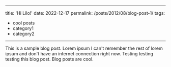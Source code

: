  ---
title: 'Hi Lilo!'
date: 2022-12-17
permalink: /posts/2012/08/blog-post-1/
tags:
  - cool posts
  - category1
  - category2
---

This is a sample blog post. Lorem ipsum I can't remember the rest of lorem ipsum and don't have an internet connection right now. Testing testing testing this blog post. Blog posts are cool.

<!-- 
Headings are cool
======

You can have many headings
======

Aren't headings cool?
------
-->